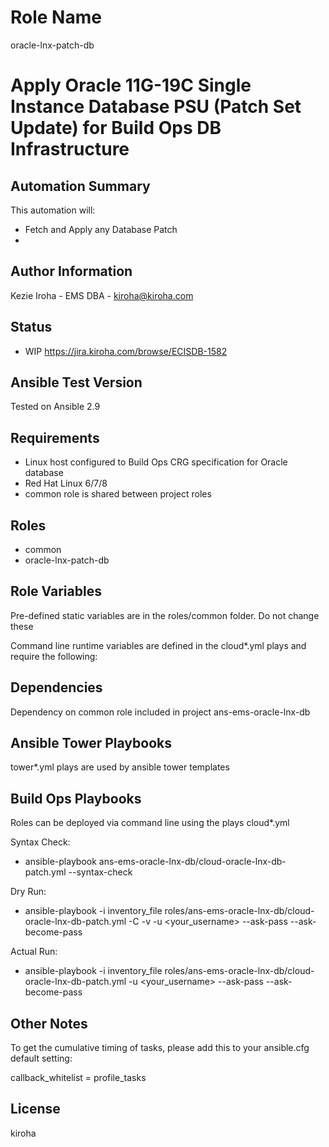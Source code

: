 Role Name
=========
oracle-lnx-patch-db

# Apply Oracle 11G-19C Single Instance Database PSU (Patch Set Update) for Build Ops DB Infrastructure

Automation Summary
------------------
This automation will:
- Fetch and Apply any Database Patch
- 

Author Information
------------------
Kezie Iroha - EMS DBA - kiroha@kiroha.com

Status
------
- WIP https://jira.kiroha.com/browse/ECISDB-1582

Ansible Test Version
--------------------
Tested on Ansible 2.9

Requirements
------------
- Linux host configured to Build Ops CRG specification for Oracle database
- Red Hat Linux 6/7/8
- common role is shared between project roles

Roles
-----
- common
- oracle-lnx-patch-db

Role Variables
--------------
Pre-defined static variables are in the roles/common folder. Do not change these

Command line runtime variables are defined in the cloud*.yml plays and require the following:
 


Dependencies
------------
Dependency on common role included in project ans-ems-oracle-lnx-db


Ansible Tower Playbooks
-----------------------
tower*.yml plays are used by ansible tower templates

Build Ops Playbooks
--------------------
Roles can be deployed via command line using the plays cloud*.yml

Syntax Check:
 - ansible-playbook ans-ems-oracle-lnx-db/cloud-oracle-lnx-db-patch.yml --syntax-check

Dry Run:
 - ansible-playbook -i inventory_file roles/ans-ems-oracle-lnx-db/cloud-oracle-lnx-db-patch.yml -C -v -u <your_username> --ask-pass --ask-become-pass

Actual Run:
 - ansible-playbook -i inventory_file roles/ans-ems-oracle-lnx-db/cloud-oracle-lnx-db-patch.yml -u <your_username> --ask-pass --ask-become-pass

Other Notes
-----------
To get the cumulative timing of tasks, please add this to your ansible.cfg default setting:

  callback_whitelist = profile_tasks

License
-------
kiroha
